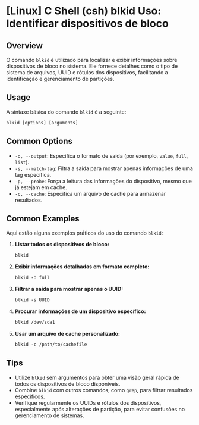 # [Linux] C Shell (csh) blkid Uso: Identificar dispositivos de bloco

## Overview
O comando `blkid` é utilizado para localizar e exibir informações sobre dispositivos de bloco no sistema. Ele fornece detalhes como o tipo de sistema de arquivos, UUID e rótulos dos dispositivos, facilitando a identificação e gerenciamento de partições.

## Usage
A sintaxe básica do comando `blkid` é a seguinte:

```csh
blkid [options] [arguments]
```

## Common Options
- `-o, --output`: Especifica o formato de saída (por exemplo, `value`, `full`, `list`).
- `-s, --match-tag`: Filtra a saída para mostrar apenas informações de uma tag específica.
- `-p, --probe`: Força a leitura das informações do dispositivo, mesmo que já estejam em cache.
- `-c, --cache`: Especifica um arquivo de cache para armazenar resultados.

## Common Examples
Aqui estão alguns exemplos práticos do uso do comando `blkid`:

1. **Listar todos os dispositivos de bloco:**
   ```csh
   blkid
   ```

2. **Exibir informações detalhadas em formato completo:**
   ```csh
   blkid -o full
   ```

3. **Filtrar a saída para mostrar apenas o UUID:**
   ```csh
   blkid -s UUID
   ```

4. **Procurar informações de um dispositivo específico:**
   ```csh
   blkid /dev/sda1
   ```

5. **Usar um arquivo de cache personalizado:**
   ```csh
   blkid -c /path/to/cachefile
   ```

## Tips
- Utilize `blkid` sem argumentos para obter uma visão geral rápida de todos os dispositivos de bloco disponíveis.
- Combine `blkid` com outros comandos, como `grep`, para filtrar resultados específicos.
- Verifique regularmente os UUIDs e rótulos dos dispositivos, especialmente após alterações de partição, para evitar confusões no gerenciamento de sistemas.